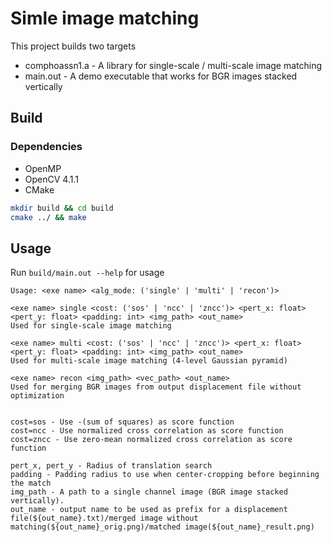 # Simle image matching

This project builds two targets

* comphoassn1.a - A library for single-scale / multi-scale image matching
* main.out - A demo executable that works for BGR images stacked vertically

## Build

### Dependencies

* OpenMP
* OpenCV 4.1.1 
* CMake

```bash
mkdir build && cd build
cmake ../ && make
```

## Usage

Run `build/main.out --help` for usage

```
Usage: <exe name> <alg_mode: ('single' | 'multi' | 'recon')>

<exe name> single <cost: ('sos' | 'ncc' | 'zncc')> <pert_x: float> <pert_y: float> <padding: int> <img_path> <out_name>
Used for single-scale image matching

<exe name> multi <cost: ('sos' | 'ncc' | 'zncc')> <pert_x: float> <pert_y: float> <padding: int> <img_path> <out_name>
Used for multi-scale image matching (4-level Gaussian pyramid)

<exe name> recon <img_path> <vec_path> <out_name>
Used for merging BGR images from output displacement file without optimization


cost=sos - Use -(sum of squares) as score function
cost=ncc - Use normalized cross correlation as score function
cost=zncc - Use zero-mean normalized cross correlation as score function

pert_x, pert_y - Radius of translation search
padding - Padding radius to use when center-cropping before beginning the match
img_path - A path to a single channel image (BGR image stacked vertically).
out_name - output name to be used as prefix for a displacement file(${out_name}.txt)/merged image without matching(${out_name}_orig.png)/matched image(${out_name}_result.png)
```

